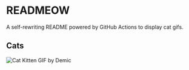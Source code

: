 # READMEOW

A self-rewriting README powered by GitHub Actions to display cat gifs.

## Cats

![Cat Kitten GIF by Demic](https://media3.giphy.com/media/v1.Y2lkPTlhY2QwMmRhdzRva2F4bXVtYWg0bXljbTVwdmRzY3RmbTYwcWRzZ2NiOHNzMnFvOCZlcD12MV9naWZzX3NlYXJjaCZjdD1n/3oriO0OEd9QIDdllqo/200.gif)
